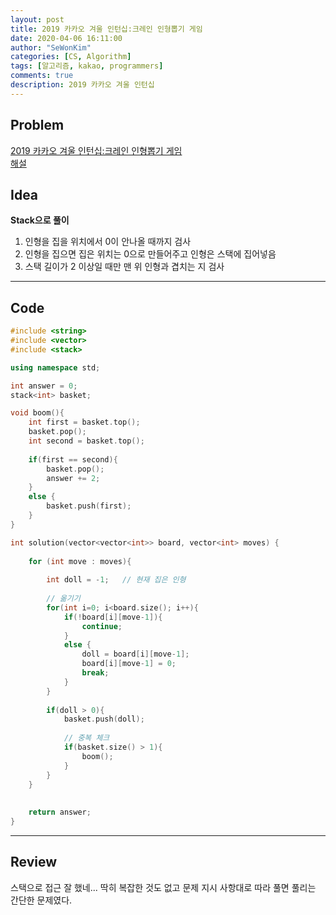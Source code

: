 ```yaml
---
layout: post
title: 2019 카카오 겨울 인턴십:크레인 인형뽑기 게임
date: 2020-04-06 16:11:00
author: "SeWonKim"
categories: [CS, Algorithm]
tags: [알고리즘, kakao, programmers]
comments: true
description: 2019 카카오 겨울 인턴십
---
```


## Problem

[2019 카카오 겨울 인턴십:크레인 인형뽑기 게임](https://programmers.co.kr/learn/courses/30/lessons/64061)        
[해설](https://tech.kakao.com/2020/04/01/2019-internship-test/)




## Idea

**Stack으로 풀이**

1. 인형을 집을 위치에서 0이 안나올 때까지 검사
2. 인형을 집으면 집은 위치는 0으로 만들어주고 인형은 스택에 집어넣음
3. 스택 길이가 2 이상일 때만 맨 위 인형과 겹치는 지 검사


---

## Code
```cpp
#include <string>
#include <vector>
#include <stack>

using namespace std;

int answer = 0;
stack<int> basket;

void boom(){
    int first = basket.top();
    basket.pop();
    int second = basket.top();
    
    if(first == second){
        basket.pop();
        answer += 2;
    }
    else {
        basket.push(first);
    }
}

int solution(vector<vector<int>> board, vector<int> moves) {
    
    for (int move : moves){
        
        int doll = -1;   // 현재 집은 인형
        
        // 옮기기
        for(int i=0; i<board.size(); i++){
            if(!board[i][move-1]){
                continue;
            }
            else {
                doll = board[i][move-1];
                board[i][move-1] = 0;
                break;
            }
        }
                
        if(doll > 0){
            basket.push(doll); 
            
            // 중복 체크
            if(basket.size() > 1){
                boom();
            }
        }
    }
    
    
    return answer;
}
```
---

## Review

스택으로 접근 잘 했네... 딱히 복잡한 것도 없고 문제 지시 사항대로 따라 풀면 풀리는 간단한 문제였다.
